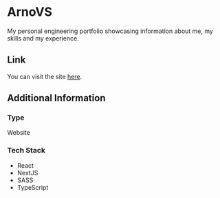 # ArnoVS
My personal engineering portfolio showcasing information about me, my skills and my experience.

## Link
You can visit the site [here](https://arnovs.dev/).

## Additional Information

### Type
Website

### Tech Stack
* React
* NextJS
* SASS
* TypeScript







